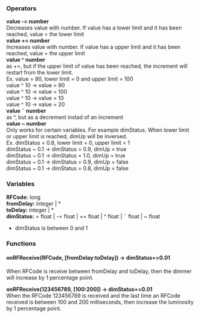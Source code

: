 ### Operators
**value -= number**   
Decreases value with number. If value has a lower limit and it has been reached, value = the lower limit   
**value += number**   
Increases value with number. If value has a upper limit and it has been reached, value = the upper limit   
**value ^ number**   
as +=, but if the upper limit of value has been reached, the increment will restart from the lower limit.    
Ex. value = 80, lower limit = 0 and upper limit = 100   
value ^ 10 -> value = 90   
value ^ 10 -> value = 100   
value ^ 10 -> value = 10   
value ^ 10 -> value = 20   
**value ¨ number**   
as ^, but as a decrement instad of an increment   
**value ~ number**   
Only works for certain variables. For example dimStatus. When lower limit or upper limit is reached, dimUp will be inversed.   
Ex. dimStatus = 0.8, lower limit = 0, upper limit = 1   
dimStatus ~ 0.1 -> dimStatus = 0.9, dimUp = true   
dimStatus ~ 0.1 -> dimStatus = 1.0, dimUp = true   
dimStatus ~ 0.1 -> dimStatus = 0.9, dimUp = false    
dimStatus ~ 0.1 -> dimStatus = 0.8, dimUp = false   

### Variables
**RFCode:** long   
**fromDelay:** integer | *   
**toDelay:** integer | *   
**dimStatus:** = float | -= float | += float | ^ float | ¨ float | ~ float   
 - dimStatus is between 0 and 1
 
### Functions
#### onRFReceive(RFCode, [fromDelay:toDelay]) -> dimStatus+=0.01
When RFCode is receive between fromDelay and toDelay, then the dimmer will increase by 1 percentage point.

**onRFReceive(123456789, [100:200]) -> dimStatus+=0.01**   
When the RFCode 123456789 is received and the last time an RFCode received is between 100 and 200 milliseconds, then increase the luminosity by 1 percentage point.
